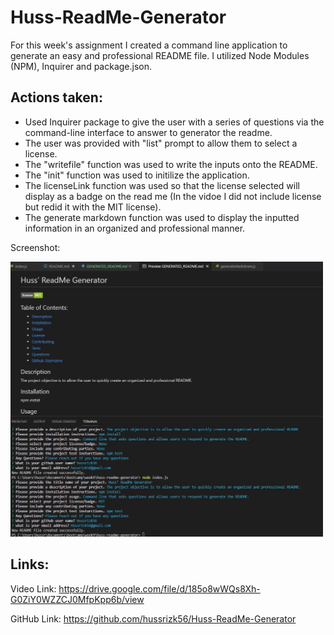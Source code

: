 # Huss-ReadMe-Generator

For this week's assignment I created a command line application to generate an easy and professional README file. I utilized Node Modules (NPM), Inquirer and package.json. 

## Actions taken:
* Used Inquirer package to give the user with a series of questions via the command-line interface to answer to generator the readme.
* The user was provided with "list" prompt to allow them to select a license. 
* The "writefile" function was used to write the inputs onto the README. 
* The "init" function was used to initilize the application. 
* The licenseLink function was used so that the license selected will display as a badge on the read me (In the vidoe I did not include license but redid it with the MIT license). 
* The generate markdown function was used to display the inputted information in an organized and professional manner. 
 
Screenshot:

<img src="GENERATEDREADME.jpg" width="500px"/> 


## Links: 

Video Link: https://drive.google.com/file/d/185o8wWQs8Xh-G0ZiY0WZZCJ0MfpKpp6b/view

GitHub Link: https://github.com/hussrizk56/Huss-ReadMe-Generator
